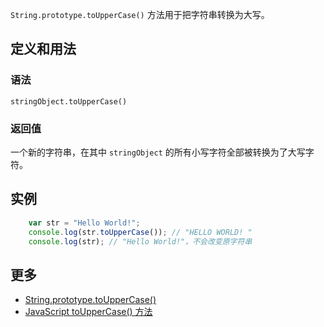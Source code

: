 `String.prototype.toUpperCase()` 方法用于把字符串转换为大写。

## 定义和用法

### 语法

`stringObject.toUpperCase()`

### 返回值

一个新的字符串，在其中 `stringObject` 的所有小写字符全部被转换为了大写字符。

## 实例

```javascript
    var str = "Hello World!";
    console.log(str.toUpperCase()); // "HELLO WORLD! "
    console.log(str); // "Hello World!"，不会改变原字符串    
```

## 更多

*   [String.prototype.toUpperCase()](https://developer.mozilla.org/en-US/docs/Web/JavaScript/Reference/Global_Objects/String/toUpperCase)
*   [JavaScript toUpperCase() 方法](http://www.w3school.com.cn/jsref/jsref_toUpperCase.asp)